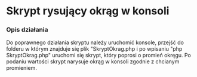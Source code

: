 Skrypt rysujący okrąg w konsoli
===============================

### Opis działania
Do poprawnego działania skryptu należy uruchomić konsole,
przejść do folderu w którym znajduje się plik "SkryptOkrag.php
i po wpisaniu "php SkryptOkrag.php" uruchomi się skrypt,
który poprosi o promień okręgu.
Po podaniu wartości skrypt narysuje okrąg w konsoli zgodnie
z chcianym promieniem.
